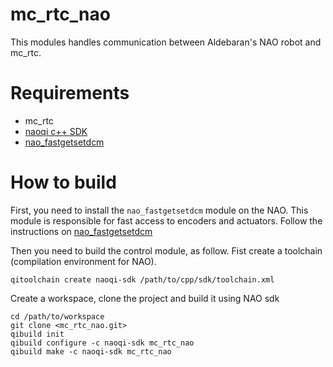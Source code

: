 mc_rtc_nao
==

This modules handles communication between Aldebaran's NAO robot and mc_rtc.

Requirements
==

- mc_rtc
- [naoqi c++ SDK](http://doc.aldebaran.com/2-1/dev/cpp/install_guide.html)
- [nao_fastgetsetdcm](https://gite.lirmm.fr/atanguy/nao_fastgetsetdcm)

How to build
==

First, you need to install the `nao_fastgetsetdcm` module on the NAO.
This module is responsible for fast access to encoders and actuators.
Follow the instructions on [nao_fastgetsetdcm](https://gite.lirmm.fr/atanguy/nao_fastgetsetdcm)


Then you need to build the control module, as follow.
Fist create a toolchain (compilation environment for NAO).

```qitoolchain create naoqi-sdk /path/to/cpp/sdk/toolchain.xml```

Create a workspace, clone the project and build it using NAO sdk

```
cd /path/to/workspace
git clone <mc_rtc_nao.git>
qibuild init
qibuild configure -c naoqi-sdk mc_rtc_nao
qibuild make -c naoqi-sdk mc_rtc_nao
```


